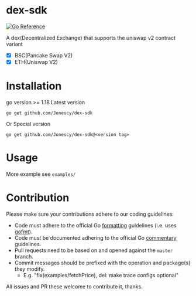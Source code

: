 # dex-sdk
[![Go Reference](https://pkg.go.dev/badge/github.com/Jonescy/dex-sdk#section-readme.svg)](https://pkg.go.dev/github.com/Jonescy/dex-sdk#section-readme)

A dex(Decentralized Exchange) that supports the uniswap v2 contract variant
- [x] BSC(Pancake Swap V2)
- [x] ETH(Uniswap V2)

# Installation
go version >= 1.18
Latest version
```shell
go get github.com/Jonescy/dex-sdk
```
Or Special version
```shell
go get github.com/Jonescy/dex-sdk@<version tag>
```
# Usage
More example see `examples/`

# Contribution
Please make sure your contributions adhere to our coding guidelines:

* Code must adhere to the official Go [formatting](https://golang.org/doc/effective_go.html#formatting)
  guidelines (i.e. uses [gofmt](https://golang.org/cmd/gofmt/)).
* Code must be documented adhering to the official Go [commentary](https://golang.org/doc/effective_go.html#commentary)
  guidelines.
* Pull requests need to be based on and opened against the `master` branch.
* Commit messages should be prefixed with the operation and package(s) they modify.
    * E.g. "fix(examples/fetchPrice), del: make trace configs optional"

All issues and PR these welcome to contribute it, thanks.

